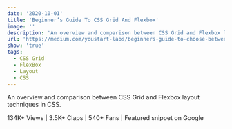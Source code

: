 ```yaml
---
date: '2020-10-01'
title: 'Beginner’s Guide To CSS Grid And Flexbox'
image: ''
description: 'An overview and comparison between CSS Grid and Flexbox layout techniques in CSS'
url: 'https://medium.com/youstart-labs/beginners-guide-to-choose-between-css-grid-and-flexbox-783005dd2412'
show: 'true'
tags:
  - CSS Grid
  - FlexBox
  - Layout
  - CSS
---
```


An overview and comparison between CSS Grid and Flexbox layout techniques in CSS.

134K+ Views | 3.5K+ Claps | 540+ Fans | Featured snippet on Google
